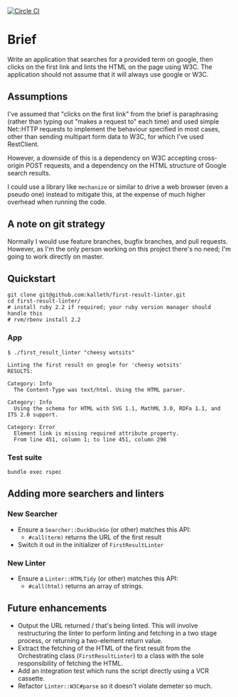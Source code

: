 [![Circle CI](https://circleci.com/gh/kalleth/first-result-linter/tree/master.svg?style=svg)](https://circleci.com/gh/kalleth/first-result-linter/tree/master)

# Brief

Write an application that searches for a provided term on google, then clicks
on the first link and lints the HTML on the page using W3C. The application
should not assume that it will always use google or W3C.

## Assumptions
I've assumed that "clicks on the first link" from the brief is paraphrasing
(rather than typing out "makes a request to" each time) and
used simple Net::HTTP requests to implement the behaviour specified in most
cases, other than sending multipart form data to W3C, for which I've used
RestClient.

However, a downside of this is a dependency on W3C accepting cross-origin POST
requests, and a dependency on the HTML structure of Google search results.

I could use a library like `mechanize` or similar to drive a web browser (even
a pseudo one) instead to mitigate this, at the expense of much higher overhead
when running the code.

## A note on git strategy

Normally I would use feature branches, bugfix branches, and pull requests.
However, as I'm the only person working on this project there's no need; I'm
going to work directly on master.

## Quickstart

    git clone git@github.com:kalleth/first-result-linter.git
    cd first-result-linter/
    # install ruby 2.2 if required; your ruby version manager should handle this
    # rvm/rbenv install 2.2

### App

    $ ./first_result_linter "cheesy wotsits"

    Linting the first result on google for 'cheesy wotsits'
    RESULTS:

    Category: Info
      The Content-Type was text/html. Using the HTML parser.

    Category: Info
      Using the schema for HTML with SVG 1.1, MathML 3.0, RDFa 1.1, and ITS 2.0 support.

    Category: Error
      Element link is missing required attribute property.
      From line 451, column 1; to line 451, column 298


### Test suite

    bundle exec rspec

## Adding more searchers and linters

### New Searcher
* Ensure a `Searcher::DuckDuckGo` (or other) matches this API:
  * `#call(term)` returns the URL of the first result
* Switch it out in the initializer of `FirstResultLinter`

### New Linter
* Ensure a `Linter::HTMLTidy` (or other) matches this API:
  * `#call(html)` returns an array of strings.

## Future enhancements
* Output the URL returned / that's being linted. This will involve
  restructuring the linter to perform linting and fetching in a two stage
  process, or returning a two-element return value.
* Extract the fetching of the HTML of the first result from the Orchestrating
  class (`FirstResultLinter`) to a class with the sole responsibility of
  fetching the HTML.
* Add an integration test which runs the script directly using a VCR cassette.
* Refactor `Linter::W3C#parse` so it doesn't violate demeter so much.

